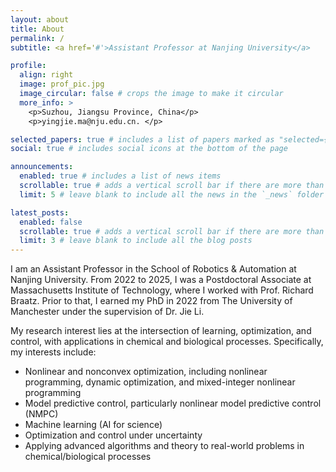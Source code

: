 ```yaml
---
layout: about
title: About
permalink: /
subtitle: <a href='#'>Assistant Professor at Nanjing University</a>

profile:
  align: right
  image: prof_pic.jpg
  image_circular: false # crops the image to make it circular
  more_info: >
    <p>Suzhou, Jiangsu Province, China</p>
    <p>yingjie.ma@nju.edu.cn. </p>

selected_papers: true # includes a list of papers marked as "selected={true}"
social: true # includes social icons at the bottom of the page

announcements:
  enabled: true # includes a list of news items
  scrollable: true # adds a vertical scroll bar if there are more than 3 news items
  limit: 5 # leave blank to include all the news in the `_news` folder

latest_posts:
  enabled: false
  scrollable: true # adds a vertical scroll bar if there are more than 3 new posts items
  limit: 3 # leave blank to include all the blog posts
---
```


I am an Assistant Professor in the School of Robotics & Automation at Nanjing University. From 2022 to 2025, I was a Postdoctoral Associate at Massachusetts Institute of Technology, where I worked with Prof. Richard Braatz. Prior to that, I earned my PhD in 2022 from The University of Manchester under the supervision of Dr. Jie Li.

My research interest lies at the intersection of learning, optimization, and control, with applications in chemical and biological processes. Specifically, my interests include:
- Nonlinear and nonconvex optimization, including nonlinear programming, dynamic optimization, and mixed-integer nonlinear programming
- Model predictive control, particularly nonlinear model predictive control (NMPC)
- Machine learning (AI for science)
- Optimization and control under uncertainty
- Applying advanced algorithms and theory to real-world problems in chemical/biological processes
